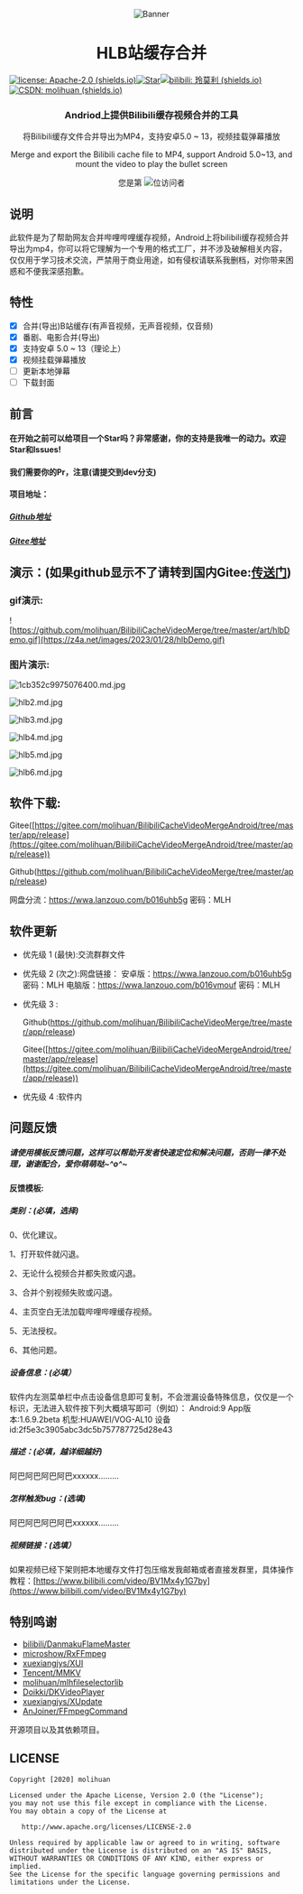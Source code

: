 

<p align="center">
<img src="https://s2.loli.net/2022/12/14/WoYwfehDNHbMzIZ.png" alt="Banner" />
</p>
<h1 align="center">HLB站缓存合并</h1>

[![license: Apache-2.0 (shields.io)](https://img.shields.io/badge/license-Apache--2.0-brightgreen)](https://github.com/molihuan/mlhfileselectorlib/blob/master/LICENSE)[![Star](https://img.shields.io/github/stars/molihuan/BilibiliCacheVideoMerge.svg)](https://github.com/molihuan/mlhfileselectorlib)[![bilibili: 玲莫利 (shields.io)](https://img.shields.io/badge/bilibili-玲莫利-orange)](https://space.bilibili.com/454222981)[![CSDN: molihuan (shields.io)](https://img.shields.io/badge/CSDN-molihuan-blue)](https://blog.csdn.net/molihuan)

<h3 align="center">Andriod上提供Bilibili缓存视频合并的工具</h3>
<p align="center">将Bilibili缓存文件合并导出为MP4，支持安卓5.0 ~ 13，视频挂载弹幕播放</p>
<p align="center">Merge and export the Bilibili cache file to MP4, support Android 5.0~13, and mount the video to play the bullet screen</p>

<p align="center"> 
  您是第  <img src="https://profile-counter.glitch.me/github:molihuan:BilibiliCacheVideoMerge/count.svg" />位访问者
</p>

## 说明

此软件是为了帮助网友合并哔哩哔哩缓存视频，Android上将bilibili缓存视频合并导出为mp4，你可以将它理解为一个专用的格式工厂，并不涉及破解相关内容，仅仅用于学习技术交流，严禁用于商业用途，如有侵权请联系我删档，对你带来困惑和不便我深感抱歉。

## 特性

- [x] 合并(导出)B站缓存(有声音视频，无声音视频，仅音频)
- [x] 番剧、电影合并(导出)
- [x] 支持安卓 5.0 ~ 13（理论上）
- [x] 视频挂载弹幕播放
- [ ] 更新本地弹幕
- [ ] 下载封面

## 前言

#### 在开始之前可以给项目一个Star吗？非常感谢，你的支持是我唯一的动力。欢迎Star和Issues!

#### 我们需要你的Pr，注意(请提交到dev分支)

#### 项目地址：
##### [Github地址](https://github.com/molihuan/BilibiliCacheVideoMerge)
##### [Gitee地址](https://gitee.com/molihuan/BilibiliCacheVideoMergeAndroid)

## 演示：(如果github显示不了请转到国内Gitee:[传送门](https://gitee.com/molihuan/BilibiliCacheVideoMergeAndroid))

### gif演示:

![https://github.com/molihuan/BilibiliCacheVideoMerge/tree/master/art/hlbDemo.gif](https://z4a.net/images/2023/01/28/hlbDemo.gif)

### 图片演示:

![1cb352c9975076400.md.jpg](https://z4a.net/images/2023/01/28/1cb352c9975076400.md.jpg)

![hlb2.md.jpg](https://z4a.net/images/2023/01/28/hlb2.md.jpg)

![hlb3.md.jpg](https://z4a.net/images/2023/01/28/hlb3.md.jpg)

![hlb4.md.jpg](https://z4a.net/images/2023/01/28/hlb4.md.jpg)

![hlb5.md.jpg](https://z4a.net/images/2023/01/28/hlb5.md.jpg)

![hlb6.md.jpg](https://z4a.net/images/2023/01/28/hlb6.md.jpg)

## 软件下载:

Gitee([https://gitee.com/molihuan/BilibiliCacheVideoMergeAndroid/tree/master/app/release](https://gitee.com/molihuan/BilibiliCacheVideoMergeAndroid/tree/master/app/release))

Github(https://github.com/molihuan/BilibiliCacheVideoMerge/tree/master/app/release)

网盘分流：https://wwa.lanzouo.com/b016uhb5g      密码：MLH

## 软件更新

- 优先级 1 (最快):交流群群文件

- 优先级 2 (次之):网盘链接：
  安卓版：https://wwa.lanzouo.com/b016uhb5g
  密码：MLH
  电脑版：https://wwa.lanzouo.com/b016vmouf
  密码：MLH

- 优先级 3 :

  Github(https://github.com/molihuan/BilibiliCacheVideoMerge/tree/master/app/release)

  Gitee([https://gitee.com/molihuan/BilibiliCacheVideoMergeAndroid/tree/master/app/release](https://gitee.com/molihuan/BilibiliCacheVideoMergeAndroid/tree/master/app/release))

- 优先级 4 :软件内

## 问题反馈

##### 请使用模板反馈问题，这样可以帮助开发者快速定位和解决问题，否则一律不处理，谢谢配合，爱你萌萌哒~^o^~

#### 反馈模板:

##### 类别：(必填，选择)

0、优化建议。

1、打开软件就闪退。

2、无论什么视频合并都失败或闪退。

3、合并个别视频失败或闪退。

4、主页空白无法加载哔哩哔哩缓存视频。

5、无法授权。

6、其他问题。

##### 设备信息：(必填）

软件内左测菜单栏中点击设备信息即可复制，不会泄漏设备特殊信息，仅仅是一个标识，无法进入软件按下列大概填写即可（例如）：
Android:9 App版本:1.6.9.2beta
机型:HUAWEI/VOG-AL10
设备id:2f5e3c3905abc3dc5b757787725d28e43

##### 描述：(必填，越详细越好)

阿巴阿巴阿巴阿巴xxxxxx.........

##### 怎样触发bug：(选填)

阿巴阿巴阿巴阿巴xxxxxx.........

##### 视频链接：(选填）

如果视频已经下架则把本地缓存文件打包压缩发我邮箱或者直接发群里，具体操作教程：[https://www.bilibili.com/video/BV1Mx4y1G7by](https://www.bilibili.com/video/BV1Mx4y1G7by)

## 特别鸣谢

- [bilibili/DanmakuFlameMaster](https://github.com/bilibili/DanmakuFlameMaster)
- [microshow/RxFFmpeg](https://github.com/microshow/RxFFmpeg)
- [xuexiangjys/XUI](https://github.com/xuexiangjys/XUI)
- [Tencent/MMKV](https://github.com/Tencent/MMKV)
- [molihuan/mlhfileselectorlib](https://github.com/molihuan/mlhfileselectorlib)
- [Doikki/DKVideoPlayer](https://github.com/Doikki/DKVideoPlayer)
- [xuexiangjys/XUpdate](https://github.com/xuexiangjys/XUpdate)
- [AnJoiner/FFmpegCommand](https://github.com/AnJoiner/FFmpegCommand)

开源项目以及其依赖项目。

## LICENSE 

```
Copyright [2020] molihuan

Licensed under the Apache License, Version 2.0 (the "License");
you may not use this file except in compliance with the License.
You may obtain a copy of the License at

   http://www.apache.org/licenses/LICENSE-2.0

Unless required by applicable law or agreed to in writing, software
distributed under the License is distributed on an "AS IS" BASIS,
WITHOUT WARRANTIES OR CONDITIONS OF ANY KIND, either express or implied.
See the License for the specific language governing permissions and
limitations under the License.
```

